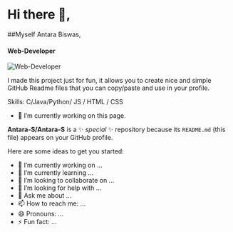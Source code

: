 # Hi there 👋, 
##Myself Antara Biswas,
#### Web-Developer
![Web-Developer](https://github.com/settings/profile)

I made this project just for fun, it allows you to create nice and simple GitHub Readme files that you can copy/paste and use in your profile.

Skills: C/Java/Python/ JS / HTML / CSS

- 🔭 I’m currently working on this page. 






**Antara-S/Antara-S** is a ✨ _special_ ✨ repository because its `README.md` (this file) appears on your GitHub profile.

Here are some ideas to get you started:

- 🔭 I’m currently working on ...
- 🌱 I’m currently learning ...
- 👯 I’m looking to collaborate on ...
- 🤔 I’m looking for help with ...
- 💬 Ask me about ...
- 📫 How to reach me: ...
- 😄 Pronouns: ...
- ⚡ Fun fact: ...
